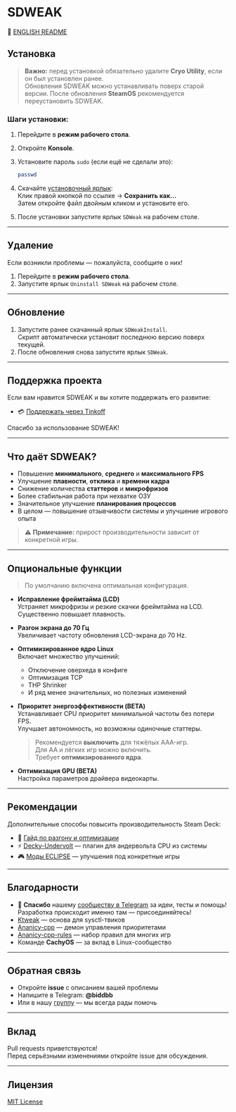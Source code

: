 # SDWEAK

📄 [ENGLISH README](README_ENG.md)

## Установка

> **Важно:** перед установкой обязательно удалите **Cryo Utility**, если он был установлен ранее.  
> Обновления SDWEAK можно устанавливать поверх старой версии. После обновления **SteamOS** рекомендуется переустановить SDWEAK.

### Шаги установки:

1. Перейдите в **режим рабочего стола**.
2. Откройте **Konsole**.
3. Установите пароль `sudo` (если ещё не сделали это):

   ```bash
   passwd
   ```

4. Скачайте [установочный ярлык](https://raw.githubusercontent.com/klen/SDWEAK/refs/heads/main/InstallSDWEAK.desktop):  
   Клик правой кнопкой по ссылке → **Сохранить как...**  
   Затем откройте файл двойным кликом и установите его.

5. После установки запустите ярлык `SDWeak` на рабочем столе.

---

## Удаление

Если возникли проблемы — пожалуйста, сообщите о них!

1. Перейдите в **режим рабочего стола**.
2. Запустите ярлык `Uninstall SDWeak` на рабочем столе.

---

## Обновление

1. Запустите ранее скачанный ярлык `SDWeakInstall`.  
   Скрипт автоматически установит последнюю версию поверх текущей.
2. После обновления снова запустите ярлык `SDWeak`.

---

## Поддержка проекта

Если вам нравится SDWEAK и вы хотите поддержать его развитие:

- 💳 [Поддержать через Tinkoff](https://www.tinkoff.ru/cf/8HHVDNi8VMS)

Спасибо за использование SDWEAK!

---

## Что даёт SDWEAK?

- Повышение **минимального**, **среднего** и **максимального FPS**
- Улучшение **плавности**, **отклика** и **времени кадра**
- Снижение количества **статтеров** и **микрофризов**
- Более стабильная работа при нехватке ОЗУ
- Значительное улучшение **планирования процессов**
- В целом — повышение отзывчивости системы и улучшение игрового опыта

> ⚠️ **Примечание:** прирост производительности зависит от конкретной игры.

---

## Опциональные функции

> По умолчанию включена оптимальная конфигурация.

- **Исправление фреймтайма (LCD)**  
  Устраняет микрофризы и резкие скачки фреймтайма на LCD. Существенно повышает плавность.

- **Разгон экрана до 70 Гц**  
  Увеличивает частоту обновления LCD-экрана до 70 Hz.

- **Оптимизированное ядро Linux**  
  Включает множество улучшений:

  - Отключение оверхеда в конфиге
  - Оптимизация TCP
  - THP Shrinker
  - И ряд менее значительных, но полезных изменений

- **Приоритет энергоэффективности (BETA)**  
  Устанавливает CPU приоритет минимальной частоты без потери FPS.  
  Улучшает автономность, но возможны одиночные статтеры.

  > Рекомендуется **выключить** для тяжёлых AAA-игр.  
  > Для AA и лёгких игр можно включить.  
  > Требует **оптимизированного ядра**.

- **Оптимизация GPU (BETA)**  
  Настройка параметров драйвера видеокарты.

---

## Рекомендации

Дополнительные способы повысить производительность Steam Deck:

- 🔧 [Гайд по разгону и оптимизации](http://deckoc.notion.site/STEAM-DECK-RUS-76e43eacaf8b400ab130692d2d099a02?pvs=4)
- ⚡ [Decky-Undervolt](https://github.com/totallynotbakadestroyer/Decky-Undervolt) — плагин для андервольта CPU из системы
- 🎮 [Моды ECLIPSE](https://t.me/kf4fr/850467) — улучшения под конкретные игры

---

## Благодарности

- 💬 **Спасибо** нашему [сообществу в Telegram](https://t.me/steamdeckoverclock) за идеи, тесты и помощь!  
  Разработка происходит именно там — присоединяйтесь!
- [Ktweak](https://github.com/tytydraco/KTweak) — основа для sysctl-твиков
- [Ananicy-cpp](https://gitlab.com/ananicy-cpp/ananicy-cpp) — демон управления приоритетами
- [Ananicy-cpp-rules](https://github.com/CachyOS/ananicy-rules) — набор правил для многих игр
- Команде **CachyOS** — за вклад в Linux-сообщество

---

## Обратная связь

- Откройте **issue** с описанием вашей проблемы
- Напишите в Telegram: **@biddbb**
- Или в нашу [группу](https://t.me/steamdeckoverclock) — мы всегда рады помочь

---

## Вклад

Pull requests приветствуются!  
Перед серьёзными изменениями откройте issue для обсуждения.

---
## Лицензия

[MIT License](https://choosealicense.com/licenses/mit/)
